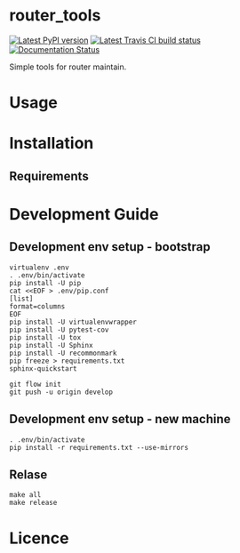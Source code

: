 # router_tools

[![Latest PyPI version](https://img.shields.io/pypi/v/router_tools.svg)](https://pypi.python.org/pypi/router_tools) [![Latest Travis CI build status](https://travis-ci.org/renweibo/router_tools.png)](https://travis-ci.org/renweibo/router_tools)
[![Documentation Status](https://readthedocs.org/projects/router-tools/badge/?version=latest)](http://router-tools.readthedocs.io/en/latest/?badge=latest)


Simple tools for router maintain.

# Usage

# Installation

## Requirements

# Development Guide

## Development env setup - bootstrap

```
virtualenv .env
. .env/bin/activate
pip install -U pip
cat <<EOF > .env/pip.conf
[list]
format=columns
EOF
pip install -U virtualenvwrapper
pip install -U pytest-cov
pip install -U tox
pip install -U Sphinx
pip install -U recommonmark
pip freeze > requirements.txt
sphinx-quickstart

git flow init
git push -u origin develop
```

## Development env setup - new machine

```
. .env/bin/activate
pip install -r requirements.txt --use-mirrors
```

## Relase

```
make all
make release
```

# Licence
